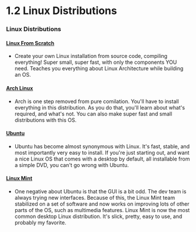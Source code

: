 # 1.2 Linux Distributions

### Linux Distributions 

#### [Linux From Scratch](http://www.linuxfromscratch.org)
* Create your own Linux installation from source code, compiling everything! Super small, super fast, with only the components YOU need. Teaches you everything about Linux Architecture while building an OS.

#### [Arch Linux](https://www.archlinux.org)
* Arch is one step removed from pure comilation. You'll have to install everything in this distribution. As you do that, you'll learn about what's required, and what's not. You can also make super fast and small distributions with this OS.

#### [Ubuntu](http://www.ubuntu.com)
* Ubuntu has become almost synonymous with Linux. It's fast, stable, and most importantly very easy to install. If you're just starting out, and want a nice Linux OS that comes with a desktop by default, all installable from a simple DVD, you can't go wrong with Ubuntu.

#### [Linux Mint](https://www.linuxmint.com)
* One negative about Ubuntu is that the GUI is a bit odd. The dev team is always trying new interfaces. Because of this, the Linux Mint team stabilized on a set of software and now works on improving lots of other parts of the OS, such as multimedia features. Linux Mint is now the most common desktop Linux distribution. It's slick, pretty, easy to use, and probably my favorite.
